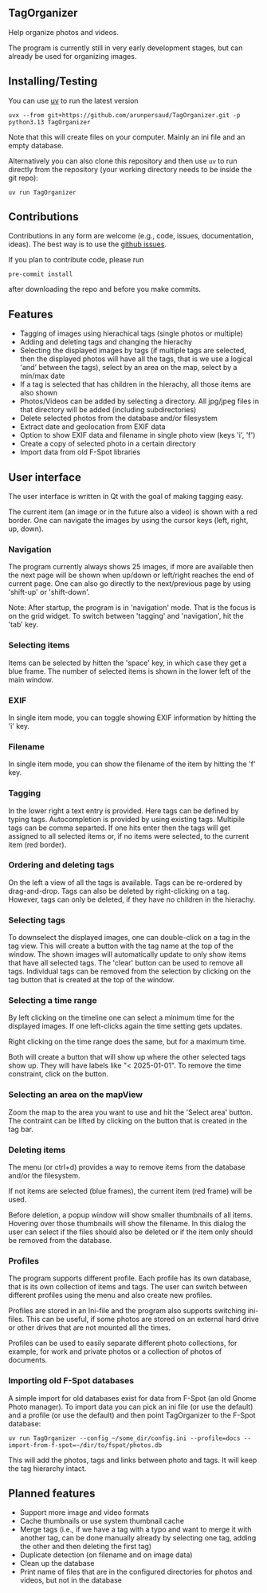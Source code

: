 ## TagOrganizer

Help organize photos and videos.

The program is currently still in very early development stages, but
can already be used for organizing images.

## Installing/Testing

You can use [uv](https://docs.astral.sh/uv/) to run the latest version

    uvx --from git+https://github.com/arunpersaud/TagOrganizer.git -p python3.13 TagOrganizer

Note that this will create files on your computer. Mainly an ini file and an empty database.

Alternatively you can also clone this repository and then use `uv` to
run directly from the repository (your working directory needs to be inside the git repo):

    uv run TagOrganizer

## Contributions

Contributions in any form are welcome (e.g., code, issues, documentation, ideas).
The best way is to use the [github issues](https://github.com/arunpersaud/TagOrganizer/issues).

If you plan to contribute code, please run

    pre-commit install

after downloading the repo and before you make commits.

## Features

- Tagging of images using hierachical tags (single photos or multiple)
- Adding and deleting tags and changing the hierachy
- Selecting the displayed images by tags (if multiple tags are
  selected, then the displayed photos will have all the tags, that is
  we use a logical 'and' between the tags), select by an area on the
  map, select by a min/max date
- If a tag is selected that has children in the hierachy, all those items are also shown
- Photos/Videos can be added by selecting a directory. All jpg/jpeg files in
  that directory will be added (including subdirectories)
- Delete selected photos from the database and/or filesystem
- Extract date and geolocation from EXIF data
- Option to show EXIF data and filename in single photo view (keys 'i', 'f')
- Create a copy of selected photo in a certain directory
- Import data from old F-Spot libraries

## User interface

The user interface is written in Qt with the goal of making tagging easy.

The current item (an image or in the future also a video) is shown
with a red border. One can navigate the images by using the cursor
keys (left, right, up, down).

### Navigation

The program currently always shows 25 images, if more are available
then the next page will be shown when up/down or left/right reaches
the end of current page. One can also go directly to the next/previous
page by using 'shift-up' or 'shift-down'.

Note: After startup, the program is in 'navigation' mode. That is the
focus is on the grid widget. To switch between 'tagging' and
'navigation', hit the 'tab' key.

### Selecting items

Items can be selected by hitten the 'space' key, in which case they
get a blue frame. The number of selected items is shown in the lower
left of the main window.

### EXIF

In single item mode, you can toggle showing EXIF information by
hitting the 'i' key.

### Filename

In single item mode, you can show the filename of the item by hitting
the 'f' key.

### Tagging

In the lower right a text entry is provided. Here tags can be defined
by typing tags. Autocompletion is provided by using existing
tags. Multipile tags can be comma separted. If one hits enter then the
tags will get assigned to all selected items or, if no items were
selected, to the current item (red border).

### Ordering and deleting tags

On the left a view of all the tags is available. Tags can be
re-ordered by drag-and-drop. Tags can also be deleted by
right-clicking on a tag. However, tags can only be deleted, if they
have no children in the hierachy.

### Selecting tags

To downselect the displayed images, one can double-click on a tag in the
tag view. This will create a button with the tag name at the top of
the window. The shown images will automatically update to only show
items that have all selected tags. The 'clear' button can be used to
remove all tags. Individual tags can be removed from the selection by
clicking on the tag button that is created at the top of the window.

### Selecting a time range

By left clicking on the timeline one can select a minimum time for the
displayed images. If one left-clicks again the time setting gets updates.

Right clicking on the time range does the same, but for a maximum time.

Both will create a button that will show up where the other selected
tags show up. They will have labels like "< 2025-01-01". To remove the
time constraint, click on the button.

### Selecting an area on the mapView

Zoom the map to the area you want to use and hit the 'Select area'
button.  The contraint can be lifted by clicking on the button that is
created in the tag bar.

### Deleting items

The menu (or ctrl+d) provides a way to remove items from the database
and/or the filesystem.

If not items are selected (blue frames), the current item (red frame)
will be used.

Before deletion, a popup window will show smaller thumbnails of all
items. Hovering over those thumbnails will show the filename. In this
dialog the user can select if the files should also be deleted or if
the item only should be removed from the database.

### Profiles

The program supports different profile. Each profile has its own
database, that is its own collection of items and tags. The user can
switch between different profiles using the menu and also create new
profiles.

Profiles are stored in an Ini-file and the program also supports
switching ini-files. This can be useful, if some photos are stored on
an external hard drive or other drives that are not mounted all the
times.

Profiles can be used to easily separate different photo collections,
for example, for work and private photos or a collection of photos of
documents.

### Importing old F-Spot databases

A simple import for old databases exist for data from F-Spot (an old
Gnome Photo manager). To import data you can pick an ini file (or use
the default) and a profile (or use the default) and then point
TagOrganizer to the F-Spot database:

    uv run TagOrganizer --config ~/some_dir/config.ini --profile=docs --import-from-f-spot=~/dir/to/fspot/photos.db

This will add the photos, tags and links between photo and tags. It
will keep the tag hierarchy intact.

## Planned features

- Support more image and video formats
- Cache thumbnails or use system thumbnail cache
- Merge tags (i.e., if we have a tag with a typo and want to merge it
  with another tag, can be done manually already by selecting one tag,
  adding the other and then deleting the first tag)
- Duplicate detection (on filename and on image data)
- Clean up the database
- Print name of files that are in the configured directories for
  photos and videos, but not in the database
